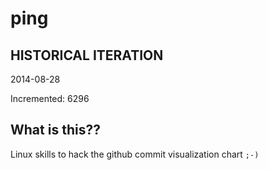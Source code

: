 # ping

## HISTORICAL ITERATION
2014-08-28

Incremented: 6296

## What is this?? 
Linux skills to hack the github commit visualization chart `;-)`

